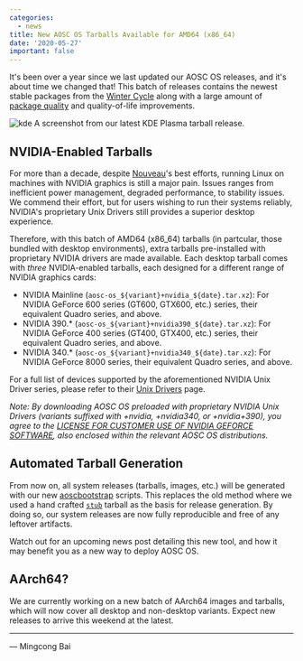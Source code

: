 ```yaml
---
categories:
  - news
title: New AOSC OS Tarballs Available for AMD64 (x86_64)
date: '2020-05-27'
important: false
---
```


It's been over a year since we last updated our AOSC OS releases, and it's about time we changed that! This batch of releases contains the newest stable packages from the [Winter Cycle](https:/news/posts/2020-05-03-winter-cycle-complete/) along with a large amount of [package quality](https://packages.aosc.io/qa/) and quality-of-life improvements.

![kde](https:/img/de-preview/kde/2.png)
A screenshot from our latest KDE Plasma tarball release.

NVIDIA-Enabled Tarballs
-----------------------

For more than a decade, despite [Nouveau](https://nouveau.freedesktop.org/wiki/)'s best efforts, running Linux on machines with NVIDIA graphics is still a major pain. Issues ranges from inefficient power management, degraded performance, to stability issues. We commend their effort, but for users wishing to run their systems reliably, NVIDIA's proprietary Unix Drivers still provides a superior desktop experience.

Therefore, with this batch of AMD64 (x86_64) tarballs (in partcular, those bundled with desktop environments), extra tarballs pre-installed with proprietary NVIDIA drivers are made available. Each desktop tarball comes with *three* NVIDIA-enabled tarballs, each designed for a different range of NVIDIA graphics cards:

- NVIDIA Mainline (`aosc-os_${variant}+nvidia_${date}.tar.xz`): For NVIDIA GeForce 600 series (GT600, GTX600, etc.) series, their equivalent Quadro series, and above.
- NVIDIA 390.* (`aosc-os_${variant}+nvidia390_${date}.tar.xz`): For NVIDIA GeForce 400 series (GT400, GTX400, etc.) series, their equivalent Quadro series, and above.
- NVIDIA 340.* (`aosc-os_${variant}+nvidia340_${date}.tar.xz`): For NVIDIA GeForce 8000 series, their equivalent Quadro series, and above.

For a full list of devices supported by the aforementioned NVIDIA Unix Driver series, please refer to their [Unix Drivers](https://www.nvidia.com/en-us/drivers/unix/) page.

_Note: By downloading AOSC OS preloaded with proprietary NVIDIA Unix Drivers (variants suffixed with +nvidia, +nvidia340, or +nvidia+390), you agree to the [LICENSE FOR CUSTOMER USE OF NVIDIA GEFORCE SOFTWARE](https://www.nvidia.com/en-us/drivers/geforce-license/), also enclosed within the relevant AOSC OS distributions._

Automated Tarball Generation
----------------------------

From now on, all system releases (tarballs, images, etc.) will be generated with our new [aoscbootstrap](https://github.com/AOSC-Dev/aoscbootstrap/) scripts. This replaces the old method where we used a hand crafted [`stub`](https://releases.aosc.io/os-amd64/stub/) tarball as the basis for release generation. By doing so, our system releases are now fully reproducible and free of any leftover artifacts.

Watch out for an upcoming news post detailing this new tool, and how it may benefit you as a new way to deploy AOSC OS.

AArch64?
--------

We are currently working on a new batch of AArch64 images and tarballs, which will now cover all desktop and non-desktop variants. Expect new releases to arrive this weekend at the latest.

---

— Mingcong Bai
